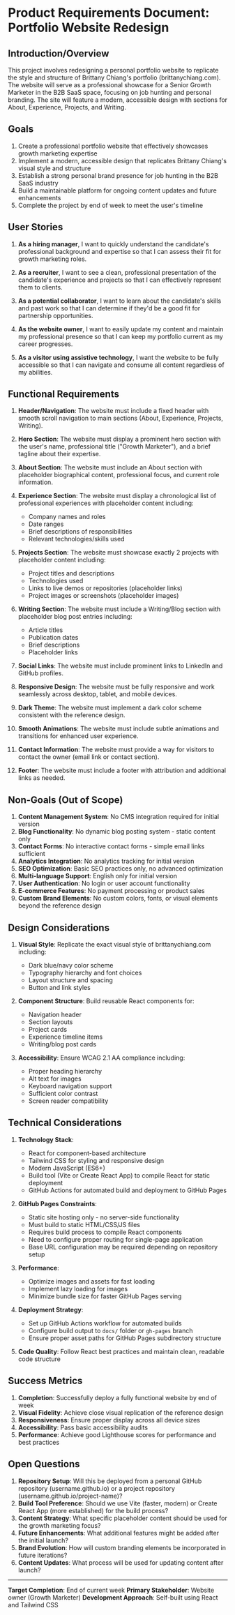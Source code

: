 # Product Requirements Document: Portfolio Website Redesign

## Introduction/Overview

This project involves redesigning a personal portfolio website to replicate the style and structure of Brittany Chiang's portfolio (brittanychiang.com). The website will serve as a professional showcase for a Senior Growth Marketer in the B2B SaaS space, focusing on job hunting and personal branding. The site will feature a modern, accessible design with sections for About, Experience, Projects, and Writing.

## Goals

1. Create a professional portfolio website that effectively showcases growth marketing expertise
2. Implement a modern, accessible design that replicates Brittany Chiang's visual style and structure
3. Establish a strong personal brand presence for job hunting in the B2B SaaS industry
4. Build a maintainable platform for ongoing content updates and future enhancements
5. Complete the project by end of week to meet the user's timeline

## User Stories

1. **As a hiring manager**, I want to quickly understand the candidate's professional background and expertise so that I can assess their fit for growth marketing roles.

2. **As a recruiter**, I want to see a clean, professional presentation of the candidate's experience and projects so that I can effectively represent them to clients.

3. **As a potential collaborator**, I want to learn about the candidate's skills and past work so that I can determine if they'd be a good fit for partnership opportunities.

4. **As the website owner**, I want to easily update my content and maintain my professional presence so that I can keep my portfolio current as my career progresses.

5. **As a visitor using assistive technology**, I want the website to be fully accessible so that I can navigate and consume all content regardless of my abilities.

## Functional Requirements

1. **Header/Navigation**: The website must include a fixed header with smooth scroll navigation to main sections (About, Experience, Projects, Writing).

2. **Hero Section**: The website must display a prominent hero section with the user's name, professional title ("Growth Marketer"), and a brief tagline about their expertise.

3. **About Section**: The website must include an About section with placeholder biographical content, professional focus, and current role information.

4. **Experience Section**: The website must display a chronological list of professional experiences with placeholder content including:

   - Company names and roles
   - Date ranges
   - Brief descriptions of responsibilities
   - Relevant technologies/skills used

5. **Projects Section**: The website must showcase exactly 2 projects with placeholder content including:

   - Project titles and descriptions
   - Technologies used
   - Links to live demos or repositories (placeholder links)
   - Project images or screenshots (placeholder images)

6. **Writing Section**: The website must include a Writing/Blog section with placeholder blog post entries including:

   - Article titles
   - Publication dates
   - Brief descriptions
   - Placeholder links

7. **Social Links**: The website must include prominent links to LinkedIn and GitHub profiles.

8. **Responsive Design**: The website must be fully responsive and work seamlessly across desktop, tablet, and mobile devices.

9. **Dark Theme**: The website must implement a dark color scheme consistent with the reference design.

10. **Smooth Animations**: The website must include subtle animations and transitions for enhanced user experience.

11. **Contact Information**: The website must provide a way for visitors to contact the owner (email link or contact section).

12. **Footer**: The website must include a footer with attribution and additional links as needed.

## Non-Goals (Out of Scope)

1. **Content Management System**: No CMS integration required for initial version
2. **Blog Functionality**: No dynamic blog posting system - static content only
3. **Contact Forms**: No interactive contact forms - simple email links sufficient
4. **Analytics Integration**: No analytics tracking for initial version
5. **SEO Optimization**: Basic SEO practices only, no advanced optimization
6. **Multi-language Support**: English only for initial version
7. **User Authentication**: No login or user account functionality
8. **E-commerce Features**: No payment processing or product sales
9. **Custom Brand Elements**: No custom colors, fonts, or visual elements beyond the reference design

## Design Considerations

1. **Visual Style**: Replicate the exact visual style of brittanychiang.com including:

   - Dark blue/navy color scheme
   - Typography hierarchy and font choices
   - Layout structure and spacing
   - Button and link styles

2. **Component Structure**: Build reusable React components for:

   - Navigation header
   - Section layouts
   - Project cards
   - Experience timeline items
   - Writing/blog post cards

3. **Accessibility**: Ensure WCAG 2.1 AA compliance including:
   - Proper heading hierarchy
   - Alt text for images
   - Keyboard navigation support
   - Sufficient color contrast
   - Screen reader compatibility

## Technical Considerations

1. **Technology Stack**:

   - React for component-based architecture
   - Tailwind CSS for styling and responsive design
   - Modern JavaScript (ES6+)
   - Build tool (Vite or Create React App) to compile React for static deployment
   - GitHub Actions for automated build and deployment to GitHub Pages

2. **GitHub Pages Constraints**:

   - Static site hosting only - no server-side functionality
   - Must build to static HTML/CSS/JS files
   - Requires build process to compile React components
   - Need to configure proper routing for single-page application
   - Base URL configuration may be required depending on repository setup

3. **Performance**:

   - Optimize images and assets for fast loading
   - Implement lazy loading for images
   - Minimize bundle size for faster GitHub Pages serving

4. **Deployment Strategy**:

   - Set up GitHub Actions workflow for automated builds
   - Configure build output to `docs/` folder or `gh-pages` branch
   - Ensure proper asset paths for GitHub Pages subdirectory structure

5. **Code Quality**: Follow React best practices and maintain clean, readable code structure

## Success Metrics

1. **Completion**: Successfully deploy a fully functional website by end of week
2. **Visual Fidelity**: Achieve close visual replication of the reference design
3. **Responsiveness**: Ensure proper display across all device sizes
4. **Accessibility**: Pass basic accessibility audits
5. **Performance**: Achieve good Lighthouse scores for performance and best practices

## Open Questions

1. **Repository Setup**: Will this be deployed from a personal GitHub repository (username.github.io) or a project repository (username.github.io/project-name)?
2. **Build Tool Preference**: Should we use Vite (faster, modern) or Create React App (more established) for the build process?
3. **Content Strategy**: What specific placeholder content should be used for the growth marketing focus?
4. **Future Enhancements**: What additional features might be added after the initial launch?
5. **Brand Evolution**: How will custom branding elements be incorporated in future iterations?
6. **Content Updates**: What process will be used for updating content after launch?

---

**Target Completion**: End of current week
**Primary Stakeholder**: Website owner (Growth Marketer)
**Development Approach**: Self-built using React and Tailwind CSS
